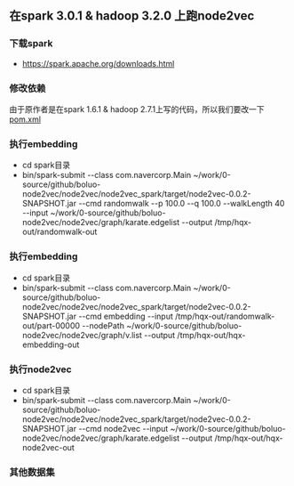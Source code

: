 
## 在spark 3.0.1 & hadoop 3.2.0 上跑node2vec

### 下载spark
- https://spark.apache.org/downloads.html

### 修改依赖
由于原作者是在spark 1.6.1 & hadoop 2.7.1上写的代码，所以我们要改一下[pom.xml](pom.xml)

### 执行embedding
- cd spark目录
- bin/spark-submit --class com.navercorp.Main ~/work/0-source/github/boluo-node2vec/node2vec/node2vec_spark/target/node2vec-0.0.2-SNAPSHOT.jar --cmd randomwalk --p 100.0 --q 100.0 --walkLength 40 --input ~/work/0-source/github/boluo-node2vec/node2vec/graph/karate.edgelist --output /tmp/hqx-out/randomwalk-out

### 执行embedding
- cd spark目录
- bin/spark-submit --class com.navercorp.Main ~/work/0-source/github/boluo-node2vec/node2vec/node2vec_spark/target/node2vec-0.0.2-SNAPSHOT.jar --cmd embedding --input /tmp/hqx-out/randomwalk-out/part-00000 --nodePath ~/work/0-source/github/boluo-node2vec/node2vec/graph/v.list --output /tmp/hqx-out/hqx-embedding-out

### 执行node2vec
- cd spark目录
- bin/spark-submit --class com.navercorp.Main ~/work/0-source/github/boluo-node2vec/node2vec/node2vec_spark/target/node2vec-0.0.2-SNAPSHOT.jar --cmd node2vec --input ~/work/0-source/github/boluo-node2vec/node2vec/graph/karate.edgelist --output /tmp/hqx-out/hqx-node2vec-out


### 其他数据集
